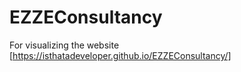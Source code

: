 # EZZEConsultancy

For visualizing the website [https://isthatadeveloper.github.io/EZZEConsultancy/]
